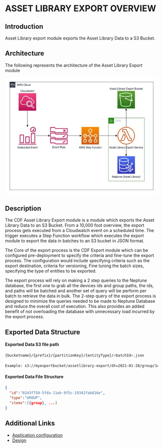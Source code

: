 # ASSET LIBRARY EXPORT OVERVIEW

## Introduction

Asset Library export module exports the Asset Library Data to a S3 Bucket.

## Architecture

The following represents the architecture of the Asset Library Export module

![Architecture](docs/images/assetlibrary-export-design-hla.jpg)

## Description

The CDF Asset Library Export module is a module which exports the Asset Library Data to an S3 Bucket. From a 10,000 foot overview, the export process gets executed from a Cloudwatch event on a scheduled time. The trigger executes a Step Function workflow which executes the export module to export the data in batches to an S3 bucket in JSON format.

The Core of the export process is the CDF Export module which can be configured pre-deployment to specify the criteria and fine-tune the export process. The configuration would include specifying criteria such as the export destination, criteria for versioning, Fine tuning the batch sizes, specifying the type of entities to be exported.

The export process will rely on making a 2 step queries to the Neptune database, the first one to grab all the devices ids and group paths, the ids, and paths will be batched and another set of query will be perform per batch to retrieve the data in bulk. The 2-step query of the export process is designed to minimize the queries needed to be made to Neptune Database and reduce the overall cost of execution. This also provides an added benefit of not overloading the database with unnecessary load incurred by the export process.

## Exported Data Structure

#### Exported Data S3 file path

```sh
{bucketname}/{prefix}/{partitionKey}/{entityType}/<batchId>.json

Example: s3://myexportbucket/assetlibrary-export/dt=2021-01-28/group/1c1fa080-611e-11eb-b2ad-bdf5c2fe0d72.json
```

#### Exported Data File Structure

```json
{
  "id":"0243f750-5fda-11eb-9f5c-19342fab816e",
  "type":"GROUP",
  "items":[{group}, ...]
}
```

## Additional Links

- [Application configuration](docs/configuration.md)
- [Design](docs/design.md)

